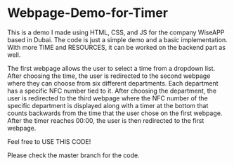 # Webpage-Demo-for-Timer
This is a demo I made using HTML, CSS, and JS for the company WiseAPP based in Dubai. The code is just a simple demo and a basic implementation. With more TIME and RESOURCES, it can be worked on the backend part as well. 

The first webpage allows the user to select a time from a dropdown list. After choosing the time, the user is redirected to the second webpage where they can choose from six different departments. Each department has a specific NFC number tied to it. After choosing the department, the user is redirected to the third webpage where the NFC number of the specific department is displayed along with a timer at the bottom that counts backwards from the time that the user chose on the first webpage. After the timer reaches 00:00, the user is then redirected to the first webpage. 

Feel free to USE THIS CODE!

Please check the master branch for the code.
